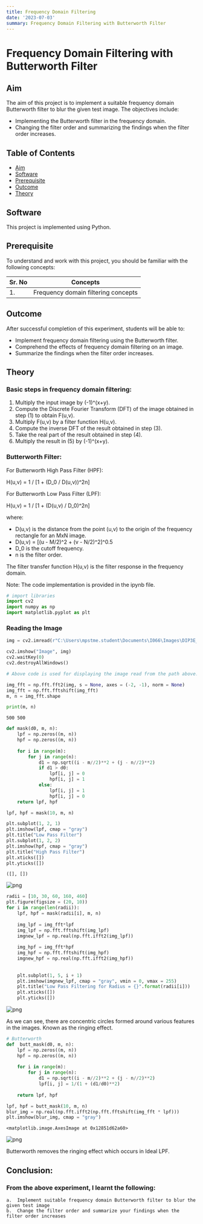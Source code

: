 ```yaml
---
title: Frequency Domain Filtering
date: '2023-07-03'
summary: Frequency Domain Filtering with Butterworth Filter
---
```

# Frequency Domain Filtering with Butterworth Filter

## Aim

The aim of this project is to implement a suitable frequency domain Butterworth filter to blur the given test image. The objectives include:

- Implementing the Butterworth filter in the frequency domain.
- Changing the filter order and summarizing the findings when the filter order increases.

## Table of Contents

- [Aim](#aim)
- [Software](#software)
- [Prerequisite](#prerequisite)
- [Outcome](#outcome)
- [Theory](#theory)

## Software

This project is implemented using Python.

## Prerequisite

To understand and work with this project, you should be familiar with the following concepts:

| Sr. No | Concepts                                |
| ------ | --------------------------------------- |
| 1.     | Frequency domain filtering concepts      |

## Outcome

After successful completion of this experiment, students will be able to:

- Implement frequency domain filtering using the Butterworth filter.
- Comprehend the effects of frequency domain filtering on an image.
- Summarize the findings when the filter order increases.

## Theory

### Basic steps in frequency domain filtering:

1. Multiply the input image by (-1)^(x+y).
2. Compute the Discrete Fourier Transform (DFT) of the image obtained in step (1) to obtain F(u,v).
3. Multiply F(u,v) by a filter function H(u,v).
4. Compute the inverse DFT of the result obtained in step (3).
5. Take the real part of the result obtained in step (4).
6. Multiply the result in (5) by (-1)^(x+y).

### Butterworth Filter:

For Butterworth High Pass Filter (HPF):

H(u,v) = 1 / [1 + (D_0 / D(u,v))^2n]

For Butterworth Low Pass Filter (LPF):

H(u,v) = 1 / [1 + (D(u,v) / D_0)^2n]

where:
- D(u,v) is the distance from the point (u,v) to the origin of the frequency rectangle for an MxN image.
- D(u,v) = [(u - M/2)^2 + (v - N/2)^2]^0.5
- D_0 is the cutoff frequency.
- n is the filter order.

The filter transfer function H(u,v) is the filter response in the frequency domain.

Note: The code implementation is provided in the ipynb file.

```python
# import libraries
import cv2
import numpy as np
import matplotlib.pyplot as plt
```

### Reading the Image

```python
img = cv2.imread(r"C:\Users\mpstme.student\Documents\I066\Images\DIP3E_Original_Images_CH03\Fig0333(a)(test_pattern_blurring_orig).tif", 0)
```

```python
cv2.imshow("Image", img)
cv2.waitKey(0)
cv2.destroyAllWindows()

# Above code is used for displaying the image read from the path above.
```

```python
img_fft = np.fft.fft2(img, s = None, axes = (-2, -1), norm = None)
img_fft = np.fft.fftshift(img_fft)
m, n = img_fft.shape
```

```python
print(m, n)
```

    500 500

```python
def mask(d0, m, n):
    lpf = np.zeros((m, n))
    hpf = np.zeros((m, n))
    
    for i in range(m):
        for j in range(n):
            d1 = np.sqrt((i - m//2)**2 + (j - n//2)**2)
            if d1 > d0:
                lpf[i, j] = 0
                hpf[i, j] = 1
            else:
                lpf[i, j] = 1
                hpf[i, j] = 0
    return lpf, hpf
```

```python
lpf, hpf = mask(10, m, n)
```

```python
plt.subplot(1, 2, 1)
plt.imshow(lpf, cmap = "gray")
plt.title("Low Pass Filter")
plt.subplot(1, 2, 2)
plt.imshow(hpf, cmap = "gray")
plt.title("High Pass Filter")
plt.xticks([])
plt.yticks([])
```

    ([], [])

    
![png](output_8_1.png)
    

```python
radii = [10, 30, 60, 160, 460]
plt.figure(figsize = (20, 10))
for i in range(len(radii)):
    lpf, hpf = mask(radii[i], m, n)
    
    img_lpf = img_fft*lpf
    img_lpf = np.fft.fftshift(img_lpf)
    imgnew_lpf = np.real(np.fft.ifft2(img_lpf))
    
    img_hpf = img_fft*hpf
    img_hpf = np.fft.fftshift(img_hpf)
    imgnew_hpf = np.real(np.fft.ifft2(img_hpf))
    
    
    plt.subplot(1, 5, i + 1)
    plt.imshow(imgnew_lpf, cmap = "gray", vmin = 0, vmax = 255)
    plt.title("Low Pass Filtering for Radius = {}".format(radii[i]))
    plt.xticks([])
    plt.yticks([])
```

    
![png](output_9_0.png)
    

As we can see, there are concentric circles formed around various features in the images. Known as the ringing effect.

```python
# Butterworth
def  butt_mask(d0, m, n):
    lpf = np.zeros((m, n))
    hpf = np.zeros((m, n))
    
    for i in range(m):
        for j in range(n):
            d1 = np.sqrt((i - m//2)**2 + (j - n//2)**2)
            lpf[i, j] = 1/(1 + (d1/d0)**2)
            
    return lpf, hpf
```

```python
lpf, hpf = butt_mask(10, m, n)
blur_img = np.real(np.fft.ifft2(np.fft.fftshift(img_fft * lpf)))
plt.imshow(blur_img, cmap = "gray")
```

    <matplotlib.image.AxesImage at 0x12851d62a60>

    
![png](output_12_1.png)
    

Butterworth removes the ringing effect which occurs in Ideal LPF.

## Conclusion:
### From the above experiment, I learnt the following:
    a.	Implement suitable frequency domain Butterworth filter to blur the given test image
    b.	Change the filter order and summarize your findings when the filter order increases

